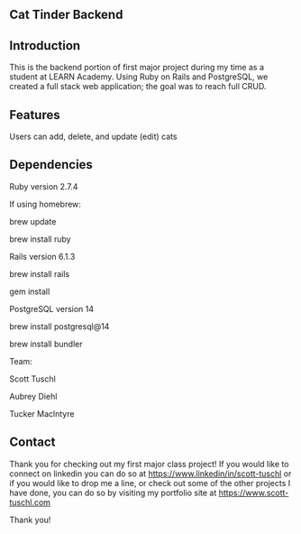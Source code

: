 ## Cat Tinder Backend 

## Introduction
This is the backend portion of first major project during my time as a student at LEARN Academy.  Using Ruby on Rails and PostgreSQL, we created a full stack web application; the goal was to reach full CRUD.

## Features

Users can add, delete, and update (edit) cats


## Dependencies

Ruby version 2.7.4

If using homebrew:

brew update

brew install ruby

Rails version 6.1.3

brew install rails 

gem install 

PostgreSQL version 14

brew install postgresql@14

brew install bundler



Team:

Scott Tuschl 

Aubrey Diehl

Tucker Maclntyre

## Contact

Thank you for checking out my first major class project!  If you would like to connect on linkedin you can do so at https://www.linkedin/in/scott-tuschl or if you would like to drop me a line, or check out some of the other projects I have done, you can do so by visiting my portfolio site at https://www.scott-tuschl.com

Thank you!
